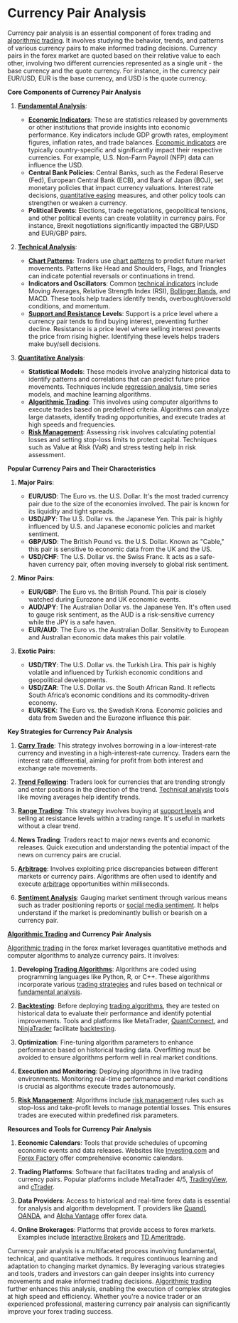 # Currency Pair Analysis

Currency pair analysis is an essential component of forex trading and [algorithmic trading](../a/algorithmic_trading.md). It involves studying the behavior, trends, and patterns of various currency pairs to make informed trading decisions. Currency pairs in the forex market are quoted based on their relative value to each other, involving two different currencies represented as a single unit - the base currency and the quote currency. For instance, in the currency pair EUR/USD, EUR is the base currency, and USD is the quote currency.

**Core Components of Currency Pair Analysis**

1. **[Fundamental Analysis](../f/fundamental_analysis.md)**:
   - **[Economic Indicators](../e/economic_indicators.md)**: These are statistics released by governments or other institutions that provide insights into economic performance. Key indicators include GDP growth rates, employment figures, inflation rates, and trade balances. [Economic indicators](../e/economic_indicators.md) are typically country-specific and significantly impact their respective currencies. For example, U.S. Non-Farm Payroll (NFP) data can influence the USD.
   - **Central Bank Policies**: Central Banks, such as the Federal Reserve (Fed), European Central Bank (ECB), and Bank of Japan (BOJ), set monetary policies that impact currency valuations. Interest rate decisions, [quantitative easing](../q/quantitative_easing.md) measures, and other policy tools can strengthen or weaken a currency.
   - **Political Events**: Elections, trade negotiations, geopolitical tensions, and other political events can create volatility in currency pairs. For instance, Brexit negotiations significantly impacted the GBP/USD and EUR/GBP pairs.

2. **[Technical Analysis](../t/technical_analysis.md)**:
   - **[Chart Patterns](../c/chart_patterns.md)**: Traders use [chart patterns](../c/chart_patterns.md) to predict future market movements. Patterns like Head and Shoulders, Flags, and Triangles can indicate potential reversals or continuations in trend.
   - **Indicators and Oscillators**: Common [technical indicators](../t/technical_indicators.md) include Moving Averages, Relative Strength Index (RSI), [Bollinger Bands](../b/bollinger_bands.md), and MACD. These tools help traders identify trends, overbought/oversold conditions, and momentum.
   - **[Support and Resistance](../s/support_and_resistance.md) Levels**: Support is a price level where a currency pair tends to find buying interest, preventing further decline. Resistance is a price level where selling interest prevents the price from rising higher. Identifying these levels helps traders make buy/sell decisions.

3. **[Quantitative Analysis](../q/quantitative_analysis.md)**:
   - **Statistical Models**: These models involve analyzing historical data to identify patterns and correlations that can predict future price movements. Techniques include [regression analysis](../r/regression_analysis.md), time series models, and machine learning algorithms.
   - **[Algorithmic Trading](../a/algorithmic_trading.md)**: This involves using computer algorithms to execute trades based on predefined criteria. Algorithms can analyze large datasets, identify trading opportunities, and execute trades at high speeds and frequencies.
   - **[Risk Management](../r/risk_management.md)**: Assessing risk involves calculating potential losses and setting stop-loss limits to protect capital. Techniques such as Value at Risk (VaR) and stress testing help in risk assessment.

**Popular Currency Pairs and Their Characteristics**

1. **Major Pairs**:
   - **EUR/USD**: The Euro vs. the U.S. Dollar. It's the most traded currency pair due to the size of the economies involved. The pair is known for its liquidity and tight spreads.
   - **USD/JPY**: The U.S. Dollar vs. the Japanese Yen. This pair is highly influenced by U.S. and Japanese economic policies and market sentiment.
   - **GBP/USD**: The British Pound vs. the U.S. Dollar. Known as "Cable," this pair is sensitive to economic data from the UK and the US.
   - **USD/CHF**: The U.S. Dollar vs. the Swiss Franc. It acts as a safe-haven currency pair, often moving inversely to global risk sentiment.

2. **Minor Pairs**:
   - **EUR/GBP**: The Euro vs. the British Pound. This pair is closely watched during Eurozone and UK economic events.
   - **AUD/JPY**: The Australian Dollar vs. the Japanese Yen. It's often used to gauge risk sentiment, as the AUD is a risk-sensitive currency while the JPY is a safe haven.
   - **EUR/AUD**: The Euro vs. the Australian Dollar. Sensitivity to European and Australian economic data makes this pair volatile.

3. **Exotic Pairs**:
   - **USD/TRY**: The U.S. Dollar vs. the Turkish Lira. This pair is highly volatile and influenced by Turkish economic conditions and geopolitical developments.
   - **USD/ZAR**: The U.S. Dollar vs. the South African Rand. It reflects South Africa’s economic conditions and its commodity-driven economy.
   - **EUR/SEK**: The Euro vs. the Swedish Krona. Economic policies and data from Sweden and the Eurozone influence this pair.

**Key Strategies for Currency Pair Analysis**

1. **[Carry Trade](../c/carry_trade.md)**: This strategy involves borrowing in a low-interest-rate currency and investing in a high-interest-rate currency. Traders earn the interest rate differential, aiming for profit from both interest and exchange rate movements.

2. **[Trend Following](../t/trend_following.md)**: Traders look for currencies that are trending strongly and enter positions in the direction of the trend. [Technical analysis](../t/technical_analysis.md) tools like moving averages help identify trends.

3. **[Range Trading](../r/range_trading.md)**: This strategy involves buying at [support levels](../s/support_levels.md) and selling at resistance levels within a trading range. It's useful in markets without a clear trend.

4. **News Trading**: Traders react to major news events and economic releases. Quick execution and understanding the potential impact of the news on currency pairs are crucial.

5. **[Arbitrage](../a/arbitrage.md)**: Involves exploiting price discrepancies between different markets or currency pairs. Algorithms are often used to identify and execute [arbitrage](../a/arbitrage.md) opportunities within milliseconds.

6. **[Sentiment Analysis](../s/sentiment_analysis.md)**: Gauging market sentiment through various means such as trader positioning reports or [social media sentiment](../s/social_media_sentiment.md). It helps understand if the market is predominantly bullish or bearish on a currency pair.

**[Algorithmic Trading](../a/algorithmic_trading.md) and Currency Pair Analysis**

[Algorithmic trading](../a/algorithmic_trading.md) in the forex market leverages quantitative methods and computer algorithms to analyze currency pairs. It involves:

1. **Developing [Trading Algorithms](../t/trading_algorithms.md)**: Algorithms are coded using programming languages like Python, R, or C++. These algorithms incorporate various [trading strategies](../t/trading_strategies.md) and rules based on technical or [fundamental analysis](../f/fundamental_analysis.md).

2. **[Backtesting](../b/backtesting.md)**: Before deploying [trading algorithms](../t/trading_algorithms.md), they are tested on historical data to evaluate their performance and identify potential improvements. Tools and platforms like MetaTrader, [QuantConnect](../q/quantconnect.md), and [NinjaTrader](../n/ninjatrader.md) facilitate [backtesting](../b/backtesting.md).

3. **Optimization**: Fine-tuning algorithm parameters to enhance performance based on historical trading data. Overfitting must be avoided to ensure algorithms perform well in real market conditions.

4. **Execution and Monitoring**: Deploying algorithms in live trading environments. Monitoring real-time performance and market conditions is crucial as algorithms execute trades autonomously.

5. **[Risk Management](../r/risk_management.md)**: Algorithms include [risk management](../r/risk_management.md) rules such as stop-loss and take-profit levels to manage potential losses. This ensures trades are executed within predefined risk parameters.

**Resources and Tools for Currency Pair Analysis**

1. **Economic Calendars**: Tools that provide schedules of upcoming economic events and data releases. Websites like [Investing.com](https://www.investing.com) and [Forex Factory](https://www.forexfactory.com) offer comprehensive economic calendars.

2. **Trading Platforms**: Software that facilitates trading and analysis of currency pairs. Popular platforms include MetaTrader 4/5, [TradingView](../t/tradingview.md), and [cTrader](../c/ctrader.md).

3. **Data Providers**: Access to historical and real-time forex data is essential for analysis and algorithm development. T providers like [Quandl](https://www.quandl.com), [OANDA](https://www.oanda.com), and [Alpha Vantage](https://www.alphavantage.co) offer forex data.

4. **Online Brokerages**: Platforms that provide access to forex markets. Examples include [Interactive Brokers](https://www.interactivebrokers.com) and [TD Ameritrade](https://www.tdameritrade.com).

Currency pair analysis is a multifaceted process involving fundamental, technical, and quantitative methods. It requires continuous learning and adaptation to changing market dynamics. By leveraging various strategies and tools, traders and investors can gain deeper insights into currency movements and make informed trading decisions. [Algorithmic trading](../a/algorithmic_trading.md) further enhances this analysis, enabling the execution of complex strategies at high speed and efficiency. Whether you're a novice trader or an experienced professional, mastering currency pair analysis can significantly improve your forex trading success.